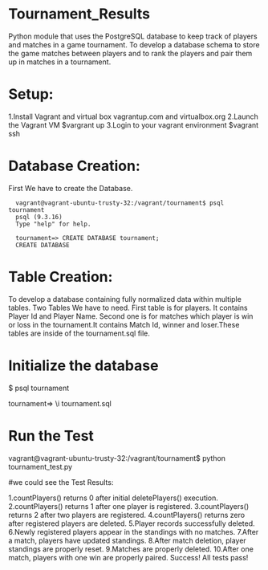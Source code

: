 # Tournament_Results
Python module that uses the PostgreSQL database to keep track of players and matches in a game tournament.
To develop a database schema to store the game matches between players and to rank the players and pair them up in matches in a tournament.

# Setup: 
   1.Install Vagrant and virtual box
     vagrantup.com and virtualbox.org
   2.Launch the Vagrant VM 
      $vargrant up
   3.Login to your vagrant environment 
      $vagrant ssh
      
# Database Creation:
   First We have to create the Database.
   
      vagrant@vagrant-ubuntu-trusty-32:/vagrant/tournament$ psql tournament
      psql (9.3.16)
      Type "help" for help.

      tournament=> CREATE DATABASE tournament;
      CREATE DATABASE
    
# Table Creation: 
   To develop a database containing fully normalized data within multiple tables. 
   Two Tables We have to need. First table is for players. It contains Player Id and Player Name. 
   Second one is for matches which player is win or loss in the tournament.It contains Match Id, winner and loser.These tables are inside    of the tournament.sql file.
   
# Initialize the database

   $ psql tournament
   
   tournament=> \i tournament.sql
# Run the Test

   vagrant@vagrant-ubuntu-trusty-32:/vagrant/tournament$ python tournament_test.py
   
   #we could see the Test Results:
            
   1.countPlayers() returns 0 after initial deletePlayers() execution.
   2.countPlayers() returns 1 after one player is registered.
   3.countPlayers() returns 2 after two players are registered.
   4.countPlayers() returns zero after registered players are deleted.
   5.Player records successfully deleted.
   6.Newly registered players appear in the standings with no matches.
   7.After a match, players have updated standings.
   8.After match deletion, player standings are properly reset.
   9.Matches are properly deleted.
   10.After one match, players with one win are properly paired.
   Success!  All tests pass!
